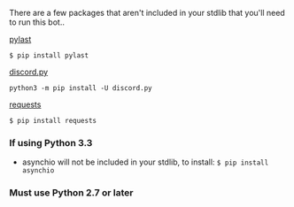 There are a few packages that aren't included in your stdlib that you'll need to run this bot..

[pylast](https://github.com/pylast/pylast)

```$ pip install pylast ```

[discord.py](https://discordpy.readthedocs.io/en/latest/intro.html#installing)

```python3 -m pip install -U discord.py```

[requests](https://pypi.org/project/requests/)

```$ pip install requests```

### If using Python 3.3
* asynchio will not be included in your stdlib, to install:
```$ pip install asynchio ```

### Must use Python 2.7 or later
